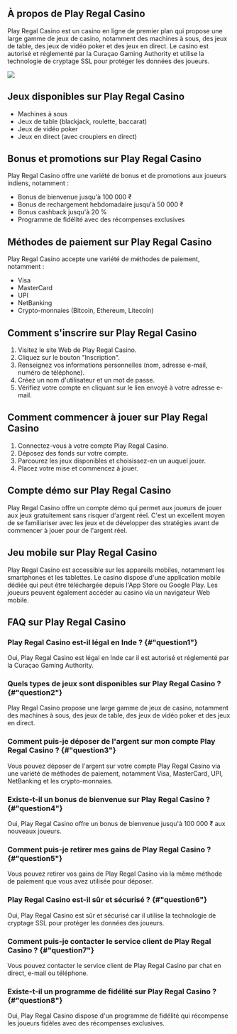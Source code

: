 ## À propos de Play Regal Casino

Play Regal Casino est un casino en ligne de premier plan qui propose une
large gamme de jeux de casino, notamment des machines à sous, des jeux
de table, des jeux de vidéo poker et des jeux en direct. Le casino est
autorisé et réglementé par la Curaçao Gaming Authority et utilise la
technologie de cryptage SSL pour protéger les données des joueurs.

[![](https://i.imgur.com/JJwkDm3.png)](https://traff.sbs/frcas)

## Jeux disponibles sur Play Regal Casino

-   Machines à sous
-   Jeux de table (blackjack, roulette, baccarat)
-   Jeux de vidéo poker
-   Jeux en direct (avec croupiers en direct)

## Bonus et promotions sur Play Regal Casino

Play Regal Casino offre une variété de bonus et de promotions aux
joueurs indiens, notamment :

-   Bonus de bienvenue jusqu\'à 100 000 ₹
-   Bonus de rechargement hebdomadaire jusqu\'à 50 000 ₹
-   Bonus cashback jusqu\'à 20 %
-   Programme de fidélité avec des récompenses exclusives

## Méthodes de paiement sur Play Regal Casino

Play Regal Casino accepte une variété de méthodes de paiement, notamment
:

-   Visa
-   MasterCard
-   UPI
-   NetBanking
-   Crypto-monnaies (Bitcoin, Ethereum, Litecoin)

## Comment s\'inscrire sur Play Regal Casino

1.  Visitez le site Web de Play Regal Casino.
2.  Cliquez sur le bouton "Inscription".
3.  Renseignez vos informations personnelles (nom, adresse e-mail,
    numéro de téléphone).
4.  Créez un nom d\'utilisateur et un mot de passe.
5.  Vérifiez votre compte en cliquant sur le lien envoyé à votre adresse
    e-mail.

## Comment commencer à jouer sur Play Regal Casino

1.  Connectez-vous à votre compte Play Regal Casino.
2.  Déposez des fonds sur votre compte.
3.  Parcourez les jeux disponibles et choisissez-en un auquel jouer.
4.  Placez votre mise et commencez à jouer.

## Compte démo sur Play Regal Casino

Play Regal Casino offre un compte démo qui permet aux joueurs de jouer
aux jeux gratuitement sans risquer d\'argent réel. C\'est un excellent
moyen de se familiariser avec les jeux et de développer des stratégies
avant de commencer à jouer pour de l\'argent réel.

## Jeu mobile sur Play Regal Casino

Play Regal Casino est accessible sur les appareils mobiles, notamment
les smartphones et les tablettes. Le casino dispose d\'une application
mobile dédiée qui peut être téléchargée depuis l\'App Store ou Google
Play. Les joueurs peuvent également accéder au casino via un navigateur
Web mobile.

## FAQ sur Play Regal Casino

### Play Regal Casino est-il légal en Inde ? {#"question1"}

Oui, Play Regal Casino est légal en Inde car il est autorisé et
réglementé par la Curaçao Gaming Authority.

### Quels types de jeux sont disponibles sur Play Regal Casino ? {#"question2"}

Play Regal Casino propose une large gamme de jeux de casino, notamment
des machines à sous, des jeux de table, des jeux de vidéo poker et des
jeux en direct.

### Comment puis-je déposer de l\'argent sur mon compte Play Regal Casino ? {#"question3"}

Vous pouvez déposer de l\'argent sur votre compte Play Regal Casino via
une variété de méthodes de paiement, notamment Visa, MasterCard, UPI,
NetBanking et les crypto-monnaies.

### Existe-t-il un bonus de bienvenue sur Play Regal Casino ? {#"question4"}

Oui, Play Regal Casino offre un bonus de bienvenue jusqu\'à 100 000 ₹
aux nouveaux joueurs.

### Comment puis-je retirer mes gains de Play Regal Casino ? {#"question5"}

Vous pouvez retirer vos gains de Play Regal Casino via la même méthode
de paiement que vous avez utilisée pour déposer.

### Play Regal Casino est-il sûr et sécurisé ? {#"question6"}

Oui, Play Regal Casino est sûr et sécurisé car il utilise la technologie
de cryptage SSL pour protéger les données des joueurs.

### Comment puis-je contacter le service client de Play Regal Casino ? {#"question7"}

Vous pouvez contacter le service client de Play Regal Casino par chat en
direct, e-mail ou téléphone.

### Existe-t-il un programme de fidélité sur Play Regal Casino ? {#"question8"}

Oui, Play Regal Casino dispose d\'un programme de fidélité qui
récompense les joueurs fidèles avec des récompenses exclusives.

